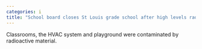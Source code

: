 ```yaml
---
categories: i
title: "School board closes St Louis grade school after high levels radioactive waste found in building"
---
```

Classrooms, the HVAC system and playground were contaminated by radioactive material.